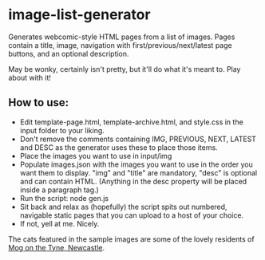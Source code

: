 # image-list-generator

Generates webcomic-style HTML pages from a list of images. Pages contain a title, image, navigation with first/previous/next/latest page buttons, and an optional description.

May be wonky, certainly isn't pretty, but it'll do what it's meant to. Play about with it!

## How to use:

- Edit template-page.html, template-archive.html, and style.css in the input folder to your liking.
- Don't remove the comments containing IMG, PREVIOUS, NEXT, LATEST and DESC as the generator uses these to place those items.
- Place the images you want to use in input/img
- Populate images.json with the images you want to use in the order you want them to display. "img" and "title" are mandatory, "desc" is optional and can contain HTML. (Anything in the desc property will be placed inside a paragraph tag.)
- Run the script: node gen.js
- Sit back and relax as (hopefully) the script spits out numbered, navigable static pages that you can upload to a host of your choice.
- If not, yell at me. Nicely.

The cats featured in the sample images are some of the lovely residents of [Mog on the Tyne, Newcastle](https://www.mogonthetyne.com/).
